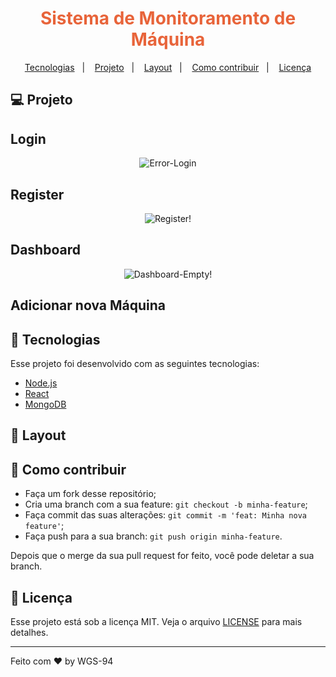 <h1 align="center" style="color: #E8643A" color="orange">
    Sistema de Monitoramento de Máquina
</h1>

<p align="center">
  <a href="#rocket-tecnologias">Tecnologias</a>&nbsp;&nbsp;&nbsp;|&nbsp;&nbsp;&nbsp;
  <a href="#-projeto">Projeto</a>&nbsp;&nbsp;&nbsp;|&nbsp;&nbsp;&nbsp;
  <a href="#-layout">Layout</a>&nbsp;&nbsp;&nbsp;|&nbsp;&nbsp;&nbsp;
  <a href="#-como-contribuir">Como contribuir</a>&nbsp;&nbsp;&nbsp;|&nbsp;&nbsp;&nbsp;
  <a href="#memo-licença">Licença</a>
</p>

## 💻 Projeto

<!-- O Ecoleta é um marketplace que ajuda pessoas a encontrarem pontos de coleta de resíduos de forma eficiente. -->

## Login

<p align="center">
  <img src="https://user-images.githubusercontent.com/87288949/174227850-f9135051-cc9c-4e31-8c5d-c402b96ca5f5.PNG" alt="Error-Login" />
</p>
<!-- <p align="center">
  <img src="https://user-images.githubusercontent.com/87288949/174227414-53f79ebe-c3da-474e-b2ad-fd9a026c7c37.PNG" alt="Login" />
</p> -->

## Register

<p align="center">
  <img src="https://user-images.githubusercontent.com/87288949/174227417-c028926c-4759-4071-ac34-c0906c2b7b3d.PNG" alt="Register!" />
</p>

## Dashboard
<p align="center">
  <img src="https://user-images.githubusercontent.com/87288949/174226714-fe15451b-1a20-4a8f-97ff-2a383df745b3.PNG" alt="Dashboard-Empty!" />
</p>

## Adicionar nova Máquina
<!-- <p align="center">
  <img src="https://user-images.githubusercontent.com/87288949/174226712-266b7e7f-47e7-4ad7-8b9d-f0fbab614e10.PNG" alt="addMachine!" />
</p> -->

## 🚀 Tecnologias

Esse projeto foi desenvolvido com as seguintes tecnologias:

- [Node.js](https://nodejs.org/en/)
- [React](https://reactjs.org)
- [MongoDB](https://www.mongodb.com/)

## 🔖 Layout

<!-- Você pode visualizar o layout do projeto através [desse link](https://www.figma.com/file/9TlOcj6l7D05fZhU12xWT3/Ecoleta-Booster?node-id=0%3A1). Lembrando que você  precisa ter uma conta no [Figma](http://figma.com/) para acessá-lo. -->

## 🤔 Como contribuir

- Faça um fork desse repositório;
- Cria uma branch com a sua feature: `git checkout -b minha-feature`;
- Faça commit das suas alterações: `git commit -m 'feat: Minha nova feature'`;
- Faça push para a sua branch: `git push origin minha-feature`.

Depois que o merge da sua pull request for feito, você pode deletar a sua branch.

## :memo: Licença

Esse projeto está sob a licença MIT. Veja o arquivo [LICENSE](LICENSE.md) para mais detalhes.

---

Feito com ♥ by WGS-94
